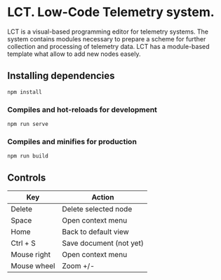 # LCT. Low-Code Telemetry system.
LCT is a visual-based programming editor for telemetry systems. The system contains modules necessary to prepare a scheme for further collection and processing of telemetry data. LCT has a module-based template what allow to add new nodes easely.


## Installing dependencies
```
npm install
```

### Compiles and hot-reloads for development
```
npm run serve
```

### Compiles and minifies for production
```
npm run build
```

## Controls
| Key         | Action                     |
|-------------|----------------------------|
| Delete      | Delete selected node       |
| Space       | Open context menu          |
| Home        | Back to default view       |
| Ctrl + S    | Save document (not yet)    |
| Mouse right | Open context menu          |
| Mouse wheel | Zoom +/-                   |
